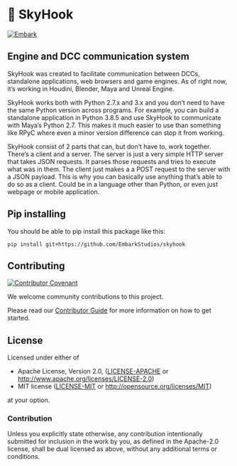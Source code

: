 <!--- FIXME: Pick an emoji! --->
# 🌴 SkyHook

<!--- FIXME: Update crate, repo and CI workflow names here! Remove any that are not relevant --->
[![Embark](https://img.shields.io/badge/embark-open%20source-blueviolet.svg)](https://embark.dev)


## Engine and DCC communication system

SkyHook was created to facilitate communication between DCCs, standalone applications, web browsers and game engines. As of right now, it’s working in Houdini, Blender, Maya and Unreal Engine.

SkyHook works both with Python 2.7.x and 3.x and you don’t need to have the same Python version across programs. For example, you can build a standalone application in Python 3.8.5 and use SkyHook to communicate with Maya’s Python 2.7. This makes it much easier to use than something like RPyC where even a minor version difference can stop it from working.

SkyHook consist of 2 parts that can, but don’t have to, work together. There’s a client and a server. The server is just a very simple HTTP server that takes JSON requests. It parses those requests and tries to execute what was in them. The client just makes a a POST request to the server with a JSON payload. This is why you can basically use anything that’s able to do so as a client. Could be in a language other than Python, or even just webpage or mobile application.

## Pip installing

You should be able to pip install this package like this:
```batch
pip install git+https://github.com/EmbarkStudios/skyhook
```


## Contributing

[![Contributor Covenant](https://img.shields.io/badge/contributor%20covenant-v1.4-ff69b4.svg)](../main/CODE_OF_CONDUCT.md)

We welcome community contributions to this project.

Please read our [Contributor Guide](CONTRIBUTING.md) for more information on how to get started.

## License

Licensed under either of

* Apache License, Version 2.0, ([LICENSE-APACHE](LICENSE-APACHE) or http://www.apache.org/licenses/LICENSE-2.0)
* MIT license ([LICENSE-MIT](LICENSE-MIT) or http://opensource.org/licenses/MIT)

at your option.

### Contribution

Unless you explicitly state otherwise, any contribution intentionally submitted for inclusion in the work by you, as defined in the Apache-2.0 license, shall be dual licensed as above, without any additional terms or conditions.
